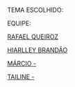 TEMA ESCOLHIDO:

EQUIPE:

<a href="https://github.com/rafapotiguar/"> RAFAEL QUEIROZ

<a href="https://github.com/hiarlleybrandao/"> HIARLLEY BRANDÃO

MÁRCIO -

TAILINE -